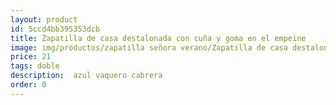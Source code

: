 ```yaml
---
layout: product
id: 5ccd4bb395353dcb
title: Zapatilla de casa destalonada con cuña y goma en el empeine
image: img/productos/zapatilla señora verano/Zapatilla de casa destalonada con cuña y goma en el empeine=21=doble= azul vaquero cabrera.webp
price: 21
tags: doble
description:  azul vaquero cabrera
order: 0
---
```

